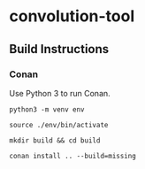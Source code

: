 # convolution-tool

## Build Instructions

### Conan

Use Python 3 to run Conan. 

`python3 -m venv env`

`source ./env/bin/activate`

`mkdir build && cd build`

`conan install .. --build=missing`
